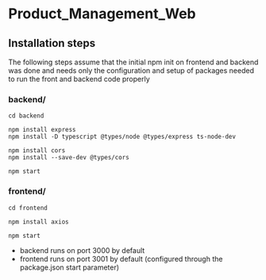 # Product_Management_Web


## Installation steps

The following steps assume that the initial npm init on frontend and backend was done and needs only 
the configuration and setup of packages needed to run the front and backend code properly

### backend/

```
cd backend

npm install express
npm install -D typescript @types/node @types/express ts-node-dev

npm install cors
npm install --save-dev @types/cors

npm start
```

### frontend/

```
cd frontend

npm install axios

npm start
```

- backend runs on port 3000 by default
- frontend runs on port 3001 by default (configured through the package.json start parameter)